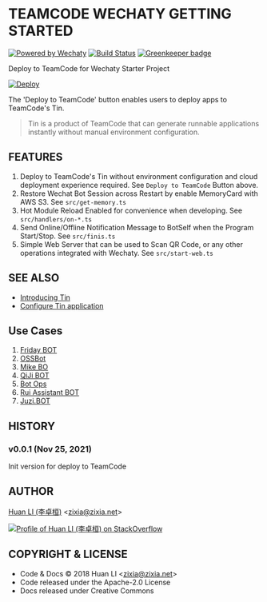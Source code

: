 # TEAMCODE WECHATY GETTING STARTED

[![Powered by Wechaty](https://img.shields.io/badge/Powered%20By-Wechaty-blue.svg)](https://github.com/wechaty/wechaty)
[![Build Status](https://travis-ci.com/teamcode/teamcode-wechaty-getting-started.svg?branch=master)](https://travis-ci.com/teamcode/teamcode-wechaty-getting-started)
[![Greenkeeper badge](https://badges.greenkeeper.io/wechaty/teamcode-wechaty-getting-started.svg)](https://greenkeeper.io/)

Deploy to TeamCode for Wechaty Starter Project

[![Deploy](https://static01.teamcode.com/badge/teamcode-deploy-to-teamcode.svg)](https://teamcode.com/deploy)

The 'Deploy to TeamCode' button enables users to deploy apps to TeamCode's Tin.
> Tin is a product of TeamCode that can generate runnable applications instantly without manual environment configuration.


## FEATURES

1. Deploy to TeamCode's Tin without environment configuration and cloud deployment experience required. See `Deploy to TeamCode` Button above.
1. Restore Wechat Bot Session across Restart by enable MemoryCard with AWS S3. See `src/get-memory.ts`
1. Hot Module Reload Enabled for convenience when developing. See `src/handlers/on-*.ts`
1. Send Online/Offline Notification Message to BotSelf when the Program Start/Stop. See `src/finis.ts`
1. Simple Web Server that can be used to Scan QR Code, or any other operations integrated with Wechaty. See `src/start-web.ts`

## SEE ALSO
- [Introducing Tin](https://www.teamcode.com/docs/en-US/tin/what-is-tin)
- [Configure Tin application](https://www.teamcode.com/docs/en-US/tin/configure-tin)

## Use Cases

1. [Friday BOT](https://github.com/wechaty/friday)
1. [OSSBot](https://github.com/kaiyuanshe/OSS-bot)
1. [Mike BO](https://github.com/huan/mike-bo)
1. [QiJi BOT](https://github.com/juzibot/qijibot)
1. [Bot Ops](https://github.com/juzibot/botops)
1. [Rui Assistant BOT](https://github.com/juzibot/rui-bot)
1. [Juzi.BOT](https://github.com/juzibot/juzi-bot)

## HISTORY

### v0.0.1 (Nov 25, 2021)

Init version for deploy to TeamCode

## AUTHOR

[Huan LI (李卓桓)](http://linkedin.com/in/zixia) \<zixia@zixia.net\>

[![Profile of Huan LI (李卓桓) on StackOverflow](https://stackexchange.com/users/flair/265499.png)](https://stackexchange.com/users/265499)

## COPYRIGHT & LICENSE

- Code & Docs © 2018 Huan LI \<zixia@zixia.net\>
- Code released under the Apache-2.0 License
- Docs released under Creative Commons
